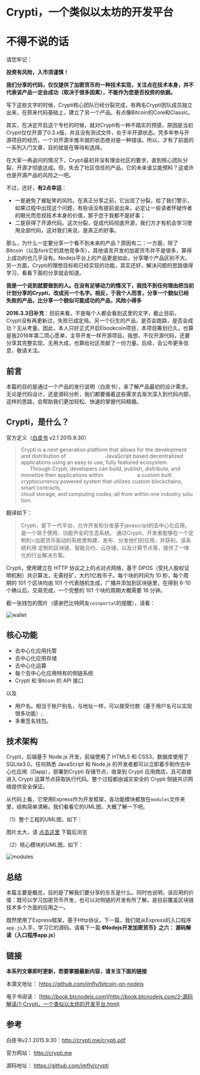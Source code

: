# Crypti，一个类似以太坊的开发平台

# 不得不说的话

请您牢记：

**投资有风险，入市须谨慎！**

**我们分享的代码，仅仅提供了加密货币的一种技术实现，关注点在技术本身，并不代表该产品一定会成功（取决于很多因素），不能作为您是否投资的依据。**


写下这些文字的时候，Crypti核心团队已经分裂完成，有两名Crypti团队成员独立出来，在原来代码基础上，建立了另一个产品。有点像Bitcoin的Core和Classic。

其实，在决定开启这个专栏的时候，就对Crypti有一种不踏实的预感，原因是当初Crypti仅仅开源了0.3.x版，并且没有测试文件，处于半开源状态。凭多年参与开源项目的经历，一个对开源半推半就的状态绝对是一种错误。所以，才有了前面的一系列入门文章，目的就是在等待和选择。

在大家一再追问的情况下，Crypti最初并没有理会社区的要求，直到核心团队分裂，开源才彻底达成。但，失去了社区信任的产品，它的未来谁又能预料？这或许也是开源产品的风险之一吧。

不过，还好，**有2点幸运**：

* 一是避免了被耻笑的风险。在真正分享之前，它出现了分裂，给了我们警示，如果过程中出现这个问题，有些话没有提前说出来，必定让一些读者怀疑作者的眼光而忽视技术本身的价值，那于您于我都不是好事；
* 二是获得了开源代码。这次分裂，促成代码彻底开源，我们方才有机会学习使用全部代码，这对我们来说，是真正的好事。

那么，为什么一定要分享一个看不到未来的产品？原因有二：一方面，除了Bitcoin（以及fork它的其他竞争币），其他语言开发的加密货币并不是很多，算得上成功的也几乎没有。Nodejs平台上的产品更是如此，分享哪个产品区别不大。另一方面，Crypti的理想目标和已经实现的功能，其实还好，解决问题的思路值得学习，看看下面的分享就会知道。

**我是一个说到就要做到的人。在没有足够动力的情况下，我找不到任何理由把当初计划分享的Crypti，改成另一个名字。相反，于我个人而言，分享一个貌似已经失败的产品，比分享一个貌似可能成功的产品，风险小得多**

**2016.3.3日补充**：目前来看，不是每个人都会看到这里的文字，截止目前，Crypti没有再更新过，失败已成定局。另一个衍生的产品，是否会跑路，是否会成功？无从考量。因此，本人只好正式开启Ebookcoin项目，本项目筹划已久，也算是我2016年第二项心愿单，主导开发一样开源项目。我想，不仅开源代码，还要分享其完整实现，无用大成，也算给社区贡献了一份力量。后续，会公布更多信息，敬请关注。

## 前言

本篇的目的是通过一个产品的发行说明（白皮书），来了解产品最初的设计需求。无论是代码设计，还是源码分析，我们都要循着这些需求去渐次深入到代码内部，这样的思路，会帮助我们更加轻松、快速的掌握代码精髓。

## Crypti，是什么？

官方定义（[白皮书][] v2.1 2015.9.30）

>Crypti is a next generation platform that allows for the development and distribution of                          
>JavaScript based decentralized applications using an easy to use, fully featured ecosystem.                      
>Through Crypti, developers can build, publish, distribute, and monetize their applications within                      
>a custom built cryptocurrency powered system that utilizes custom blockchains, smart contracts,                      
>cloud storage, and computing nodes; all from within one industry solution.

翻译如下：

>Crypti，是下一代平台，允许开发和分发基于javascript的去中心化应用，是一个易于使用、功能齐全的生态系统。
>通过Crypti，开发者能够在一个定制的>加密货币驱动的系统里构建、发布、分发他们的应用，并获利。该系统利用
>定制的区块链、智能合约、云存储，以及计算节点等，提供了一体化的行业解决方案。

Crypti，使用建立在 HTTP 协议之上的点对点网络，基于 DPOS（受托人股权证明机制）共识算法，无需挖矿，大约1亿枚币子。每个块的时间为 10 秒，每个周期的 101 个区块均由 101 个代表随机生成，广播并添加到区块链里，在得到 6-10 个确认后，交易完成，一个完整的 101 个块的周期大概需要 16 分钟。

截一张钱包的图片（感谢巴比特网友`coinportal`的提醒），请看：

![wallet][]

## 核心功能

* 去中心化应用托管
* 去中心化应用存储
* 去中心化运算
* 每个去中心化应用特有的侧链系统
* Crypti 和 Bitcoin 的 API 接口

以及

* 用户名。相当于账户别名，与地址一样，可以接受付款（基于用户名可以实现很多功能）;
* 多重签名钱包。

## 技术架构

Crypti，后端基于 Node.js 开发，前端使用了 HTML5 和 CSS3，数据库使用了 SQLite3.0。任何熟悉 JavaScript 和 Node.js 的开发者都可以立即着手制作去中心化应用（Dapp），部署到Crypti 存储节点，收录到 Crypti 应用商店，且可直接进入 Crypti 运算节点获取执行代码。整个过程都由诚实安全的 Crypti 侧链共识网络提供安全保证。

从代码上看，它使用Express作为开发框架，各功能模块都放在`modules`文件夹里，结构简单清晰。我们看看它的UML图，大概了解一下吧。

（1）整个工程的UML图，如下：

图片太大，请 [点击这里][] 下载后浏览

（2）核心模块的UML图，如下：

![modules][]

## 总结

本篇主要是概览，目的是了解我们要分享的东东是什么。同时也说明，该应用的价值：既可以学习加密货币开发，也可以对侧链的开发有所了解，是目前覆盖区块链技术多个方面的应用之一。

既然使用了Express框架，基于Http协议，下一篇，我们就从Express的入口程序`app.js`入手，学习它的源码。请看下一篇:**《Nodejs开发加密货币》之六： 源码解读（入口程序app.js）**

## 链接

**本系列文章即时更新，若要掌握最新内容，请关注下面的链接**

本源文地址： https://github.com/imfly/bitcoin-on-nodejs

电子书阅读： [http://book.btcnodejs.com](http://book.btcnodejs.com/3-源码解读/1-Crypti，一个类似以太坊的开发平台.html)

## 参考

白皮书v2.1 2015.9.30：http://crypti.me/crypti.pdf

官方网站： http://crypti.me

源码地址： https://github.com/imfly/crypti



[白皮书]: http://crypti.me/crypti.pdf
[wallet]: ../../styles/images/5/wallet.png
[点击这里]: ../../styles/images/5/crypti-0.5.3.png
[modules]: ../../styles/images/5/modules.png
